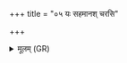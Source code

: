 +++
title = "०५ यः सहमानश् चरसि"

+++
<details><summary>मूलम् (GR)</summary>

यः सहमानश् चरसि  
सासहान इव र्षभः ।  
तेनाश्वत्थ त्वया वयं  
सपत्नान् सहिषीमहि ॥
</details>